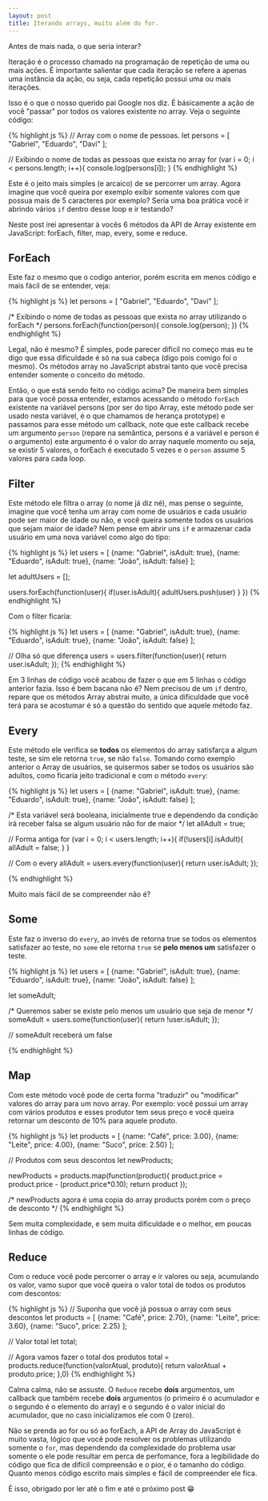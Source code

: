 ```yaml
---
layout: post
title: Iterando arrays, muito além do for.
---
```


Antes de mais nada, o que seria interar?

<div class="message">
  Iteração é o processo chamado na programação de repetição de uma ou mais ações. É importante salientar que cada iteração se refere a apenas uma instância da ação, ou seja, cada repetição possui uma ou mais iterações.
</div>

Isso é o que o nosso querido pai Google nos diz. É básicamente a ação de você "passar" por todos os valores existente no array. Veja o seguinte código:


{% highlight js %}
// Array com o nome de pessoas.
let persons = [
  "Gabriel",
  "Eduardo",
  "Davi"
];

// Exibindo o nome de todas as pessoas que exista no array
for (var i = 0; i < persons.length; i++){
   console.log(persons[i]);
}
{% endhighlight %}

Este é o jeito mais simples (e arcaico) de se percorrer um array. Agora imagine que você queira por exemplo exibir somente valores com que possua mais de 5 caracteres por exemplo? Seria uma boa prática você ir abrindo vários `if` dentro desse loop e ir testando?

Neste post irei apresentar à vocês 6 métodos da API de Array existente em JavaScript: forEach, filter, map, every, some e reduce.

## ForEach

Este faz o mesmo que o codigo anterior, porém escrita em menos código e mais fácil de se entender, veja:

{% highlight js %}
let persons = [
  "Gabriel",
  "Eduardo",
  "Davi"
];

/* Exibindo o nome de todas as pessoas que exista
no array utilizando o forEach */
persons.forEach(function(person){
  console.log(person);
})
{% endhighlight %}

Legal, não é mesmo? É simples, pode parecer difícil no começo mas eu te digo que essa dificuldade é só na sua cabeça (digo pois comigo foi o mesmo). Os métodos array no JavaScript abstrai tanto que você precisa entender somente o conceito do método.

Então, o que está sendo feito no código acima? De maneira bem simples para que você possa entender, estamos acessando o método `forEach` existente na variável persons (por ser do tipo Array, este método pode ser usado nesta variável, é o que chamamos de herança prototype) e passamos para esse método um callback, note que este callback recebe um argumento `person` (repare na semântica, persons é a variável e person é o argumento) este argumento é o valor do array naquele momento ou seja, se existir 5 valores, o forEach é executado 5 vezes e o `person` assume 5 valores para cada loop.

## Filter

Este método ele filtra o array (o nome já diz né), mas pense o seguinte, imagine que você tenha um array com nome de usuários e cada usuário pode ser maior de idade ou não, e você queira somente todos os usuários que sejam maior de idade? Nem pense em abrir uns `if` e armazenar cada usuário em uma nova variável como algo do tipo:

{% highlight js %}
let users = [
  {name: "Gabriel", isAdult: true},
  {name: "Eduardo", isAdult: true},
  {name: "João", isAdult: false}
];

let adultUsers = [];

users.forEach(function(user){
  if(user.isAdult){
    adultUsers.push(user)
  }
})
{% endhighlight %}

Com o filter ficaria:

{% highlight js %}
let users = [
  {name: "Gabriel", isAdult: true},
  {name: "Eduardo", isAdult: true},
  {name: "João", isAdult: false}
];

// Olha só que diferença
users = users.filter(function(user){
  return user.isAdult;
});
{% endhighlight %}

Em 3 linhas de código você acabou de fazer o que em 5 linhas o código anterior fazia. Isso é bem bacana não é? Nem precisou de um `if` dentro, repare que os métodos Array abstrai muito, a única dificuldade que você terá para se acostumar é só a questão do sentido que aquele método faz.

## Every

Este método ele verifica se **todos** os elementos do array satisfarça a algum teste, se sim ele retorna `true`, se não `false`. Tomando como exemplo anterior o Array de usuários, se quisermos saber se todos os usuários são adultos, como ficaria jeito tradicional e com o método `every`:

{% highlight js %}
let users = [
  {name: "Gabriel", isAdult: true},
  {name: "Eduardo", isAdult: true},
  {name: "João", isAdult: false}
];

/* Esta variável será booleana, inicialmente true e dependendo da
condição irá receber falsa se algum usuário não
for de maior */
let allAdult = true;

// Forma antiga
for (var i = 0; i < users.length; i++){
  if(!users[i].isAdult){
    allAdult = false;
  }
}

// Com o every
allAdult = users.every(function(user){
  return user.isAdult;
});

{% endhighlight %}

Muito mais fácil de se compreender não é?

## Some

Este faz o inverso do `every`, ao invés de retorna true se todos os elementos satisfazer ao teste, no `some` ele retorna `true` se **pelo menos um** satisfazer o teste.

{% highlight js %}
let users = [
  {name: "Gabriel", isAdult: true},
  {name: "Eduardo", isAdult: true},
  {name: "João", isAdult: false}
];

let someAdult;

/* Queremos saber se existe pelo menos um
usuário que seja de menor */
someAdult = users.some(function(user){
  return !user.isAdult;
});

// someAdult receberá um false

{% endhighlight %}

## Map

Com este método você pode de certa forma "traduzir" ou "modificar" valores do array para um novo array. Por exemplo: você possui um array com vários produtos e esses produtor tem seus preço e você queira retornar um desconto de 10% para aquele produto.

{% highlight js %}
let products = [
  {name: "Café", price: 3.00},
  {name: "Leite", price: 4.00},
  {name: "Suco", price: 2.50}
];

// Produtos com seus descontos
let newProducts;

newProducts = products.map(function(product){
  product.price = product.price - (product.price*0.10);
  return product
});

/* newProducts agora é uma copia do array products
porém com o preço de desconto */
{% endhighlight %}

Sem muita complexidade, e sem muita dificuldade e o melhor, em poucas linhas de código.

## Reduce

Com o reduce você pode percorrer o array e ir valores ou seja, acumulando os valor, vamo supor que você queira o valor total de todos os produtos com descontos:

{% highlight js %}
// Suponha que você já possua o array com seus descontos
let products = [
  {name: "Café", price: 2.70},
  {name: "Leite", price: 3.60},
  {name: "Suco", price: 2.25}
];

// Valor total
let total;

// Agora vamos fazer o total dos produtos
total = products.reduce(function(valorAtual, produto){
  return valorAtual + produto.price;
},0)
{% endhighlight %}

Calma calma, não se assuste. O `Reduce` recebe **dois** argumentos, um callback que também recebe **dois** argumentos (o primeiro é o acumulador e o segundo é o elemento do array) e o segundo é o valor inicial do acumulador, que no caso inicializamos ele com 0 (zero).

Não se prenda ao for ou só ao forEach, a API de Array do JavaScript é muito vasta, lógico que você pode resolver os problemas utilizando somente o `for`, mas dependendo da complexidade do problema usar somente o ele pode resultar em perca de perfomance, fora a legibilidade do código que fica de difícil compreensão e o pior, é o tamanho do código. Quanto menos código escrito mais simples e fácil de compreender ele fica.

É isso, obrigado por ler até o fim e até o próximo post 😁
